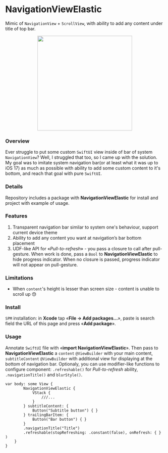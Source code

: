 # NavigationViewElastic
Mimic of `NavigationView` + `ScrollView`, with ability to add any content under title of top bar.

<p align="center">
    <img src="https://github.com/leekurg/NavigationViewElastic/assets/105886145/1a3d93de-2cef-4204-94b0-202b16337b35" width="300">
</p>

### Overview
Ever struggle to put some custom `SwiftUI` view inside of bar of system `NavigationView`?
Well, I struggled that too, so I came up with the solution. My goal was to imitate system navigation bar(or at least what it was up to iOS 17) as much as possible with ability to add some custom content to it's bottom, and reach that goal with pure `SwiftUI`.

### Details
Repository includes a package with **NavigationViewElastic** for install and project with example of usage.

### Features
1. Transparent navigation bar similar to system one's behaviour, support current device theme
2. Ability to add any content you want at navigation’s bar bottom placement
3. UDF-like API for «*Pull-to-refresh*» - you pass a closure to call after pull-gesture. When work is done, pass a `Bool` to **NavigationViewElastic** to hide progress indicator. When no closure is passed, progress indicator will not appear on pull-gesture.

### Limitations
- When `content`'s height is lesser than screen size - content is unable to scroll up 😓

### Install
`SPM` installation: in **Xcode** tap «**File → Add packages…**», paste is search field the URL of this page and press «**Add package**».

### Usage
Annotate `SwiftUI` file with «**import NavigationViewElastic**». Then pass to **NavigationViewElastic** a `content` `@ViewBuilder` with your main content, `subtitleContent` `@ViewBuilder` with additional view for displaying at the bottom of navigation bar. Optionaly, you can use modifier-like functions to configure component: `.refreshable()` for *Pull-to-refresh* ability, `.navigationTitle()` and `blurStyle()`.

```
var body: some View {
        NavigationViewElastic {
            VStack {
                ///...
            }
        } subtitleContent: {
            Button("Subtitle button") { }
        } trailingBarItem: {
            Button("Bar button") { }
        }
        .navigationTitle("Title")
        .refreshable(stopRefreshing: .constant(false), onRefresh: { } )
    }
}
```
